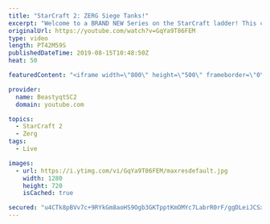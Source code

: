 ```yaml
---
title: "StarCraft 2: ZERG Siege Tanks!"
excerpt: "Welcome to a BRAND NEW Series on the StarCraft ladder! This challenege is called \"Infestors to GM,\" where I play Mass Infestors and try to get to Grandmaster! I am allowing myself to make Queens as well, but other than that, the gameplan is INFESTORS!!!  When you play against Terran with Mass Infestors,"
originalUrl: https://youtube.com/watch?v=GqYa9T86FEM
type: video
length: PT42M59S
publishedDateTime: 2019-08-15T10:48:50Z
heat: 50

featuredContent: "<iframe width=\"800\" height=\"500\" frameborder=\"0\" src=\"https://www.youtube.com/embed/GqYa9T86FEM\" allow=\"accelerometer; autoplay; encrypted-media; gyroscope; picture-in-picture\" allowfullscreen></iframe>"

provider:
  name: BeastyqtSC2
  domain: youtube.com

topics:
  - StarCraft 2
  - Zerg
tags:
  - Live

images:
  - url: https://i.ytimg.com/vi/GqYa9T86FEM/maxresdefault.jpg
    width: 1280
    height: 720
    isCached: true

secured: "u4CTk8pBVv7c+9RYkGm8aoHS9Ogb3GKTpptKmOMYc7LabrR0rF/ggDLeiJCSx8/PGZUB7lwwVNWBybuhIErDxw13mDNV6y3irZ/voW5RQ7Suo6a7NqwRmRG1t0BGuUQZRkZECpNEwpxHxnlwhtKgm2AaCUCmrEHQYgCKvC14dl364R0ygLpp9OlacX8E4lzNqVozqj2NL+gQU7NStkucScCblpxRvfWKLpLGG9xIuwkb55HEhlIBUGmSdAgORyA+OwNMRfjoGVCZZBx5zoqvD+U1bhofwhydVKMS6EzbYwzFmYpkyIGcfXrkZeurcH7gTrFBOXb9V0bajehfiQMhZXbc4bXDbsidSedcs2nP+DKoFyyUJqpVoyyTHGQG3p8nIxvr4zKyd9lYPbp7W90GrSvs8fL/3S76+ruOu1xTz4g=;O0e5DyCpdjmdbHzWMX2dqw=="
---
```


